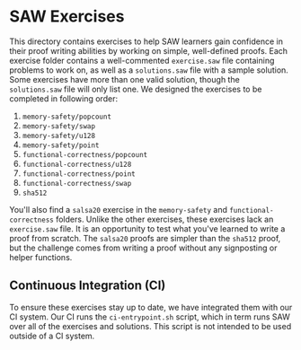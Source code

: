 # SAW Exercises #

This directory contains exercises to help SAW learners gain confidence in their
proof writing abilities by working on simple, well-defined proofs.  Each
exercise folder contains a well-commented `exercise.saw` file containing
problems to work on, as well as a `solutions.saw` file with a sample solution.
Some exercises have more than one valid solution, though the `solutions.saw`
file will only list one.  We designed the exercises to be completed in
following order:

1. `memory-safety/popcount`
2. `memory-safety/swap`
3. `memory-safety/u128`
4. `memory-safety/point`
5. `functional-correctness/popcount`
6. `functional-correctness/u128`
7. `functional-correctness/point`
8. `functional-correctness/swap`
9. `sha512`

You'll also find a `salsa20` exercise in the `memory-safety` and
`functional-correctness` folders.  Unlike the other exercises, these exercises
lack an `exercise.saw` file.  It is an opportunity to test what you've learned
to write a proof from scratch.  The `salsa20` proofs are simpler than the
`sha512` proof, but the challenge comes from writing a proof without any
signposting or helper functions.

## Continuous Integration (CI) ##

To ensure these exercises stay up to date, we have integrated them with our
CI system.  Our CI runs the `ci-entrypoint.sh` script, which in term runs SAW
over all of the exercises and solutions.  This script is not intended to be
used outside of a CI system.
